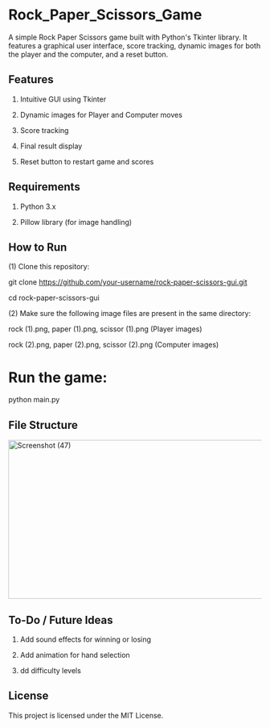 # Rock_Paper_Scissors_Game
A simple Rock Paper Scissors game built with Python's Tkinter library. It features a graphical user interface, score tracking, dynamic images for both the player and the computer, and a reset button.

## Features
1. Intuitive GUI using Tkinter

2. Dynamic images for Player and Computer moves

3. Score tracking

4. Final result display

5. Reset button to restart game and scores

## Requirements
1. Python 3.x

2. Pillow library (for image handling)


## How to Run
(1) Clone this repository:

git clone https://github.com/your-username/rock-paper-scissors-gui.git

cd rock-paper-scissors-gui


(2) Make sure the following image files are present in the same directory:

rock (1).png, paper (1).png, scissor (1).png (Player images)

rock (2).png, paper (2).png, scissor (2).png (Computer images)

# Run the game:
python main.py

## File Structure


<img width="709" height="315" alt="Screenshot (47)" src="https://github.com/user-attachments/assets/4f10829f-7577-4781-8777-73fc985f6a98" />


## To-Do / Future Ideas

1. Add sound effects for winning or losing

2. Add animation for hand selection

3. dd difficulty levels

## License
This project is licensed under the MIT License.
